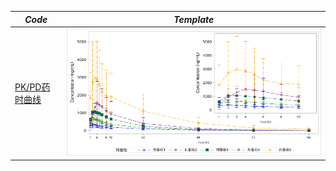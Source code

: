 |*Code*|*Template*|
| ------------- | ------------- |
|[PK/PD药时曲线](/Graphics/Nested.sas)|![](/Graphics/Pictures/Nested.png)|
